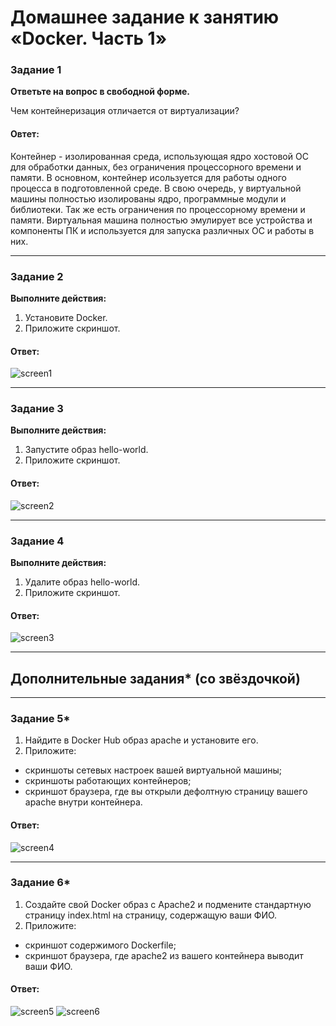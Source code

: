# Домашнее задание к занятию «Docker. Часть 1»

### Задание 1

**Ответьте на вопрос в свободной форме.** 

Чем контейнеризация отличается от виртуализации?

#### Овтет: 

Контейнер - изолированная среда, использующая ядро хостовой ОС для обработки данных, без ограничения процессорного времени и памяти. В основном, контейнер исользуется для работы одного процесса в подготовленной среде. В свою очередь, у виртуальной машины полностью изолированы ядро, программные модули и библиотеки. Так же есть ограничения по процессорному времени и памяти. Виртуальная машина полностью эмулирует все устройства и компоненты ПК и используется для запуска различных ОС и работы в них.

---

### Задание 2 

**Выполните действия:**

1. Установите Docker.
1. Приложите скриншот.

#### Ответ:

![screen1](https://github.com/qqb8/hw-netology/blob/main/6.3.%20screen2.png)

---

### Задание 3

**Выполните действия:**

1. Запустите образ hello-world.
1. Приложите скриншот.

#### Ответ:

![screen2](https://github.com/qqb8/hw-netology/blob/main/6.3.%20screen3.png)

---

### Задание 4 

**Выполните действия:**

1. Удалите образ hello-world.
1. Приложите скриншот.

#### Ответ:

![screen3](https://github.com/qqb8/hw-netology/blob/main/6.3.%20screen4.png)

---

## Дополнительные задания* (со звёздочкой)

---

### Задание 5*

1. Найдите в Docker Hub образ apache и установите его.
1. Приложите:
 * скриншоты сетевых настроек вашей виртуальной машины;
 * скриншоты работающих контейнеров;
 * скриншот браузера, где вы открыли дефолтную страницу вашего apache внутри контейнера.

#### Ответ:

![screen4](https://github.com/qqb8/hw-netology/blob/main/6.3.%20screen5.png)

---

### Задание 6*

1. Создайте свой Docker образ с Apache2 и подмените стандартную страницу index.html на страницу, содержащую ваши ФИО.
1. Приложите:
 * скриншот содержимого Dockerfile;
 * скриншот браузера, где apache2 из вашего контейнера выводит ваши ФИО.

#### Ответ:

![screen5](https://github.com/qqb8/hw-netology/blob/main/6.3.%20screen61.png)
![screen6](https://github.com/qqb8/hw-netology/blob/main/6.3.%20screen62.png)
